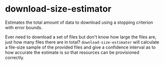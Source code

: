 # download-size-estimator
Estimates the total amount of data to download using a stopping criterion with error bounds.

Ever need to download a set of files but don't know how large the files are, just how many files there are in total? `download-size-estimator` will calculate a file-size sample of the provided files and give a confidence interval as to how accurate the estimate is so that resources can be provisioned correctly.
